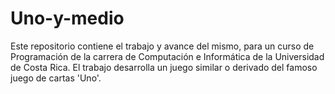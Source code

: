 # Uno-y-medio
Este repositorio contiene el trabajo y avance del mismo, para un curso de Programación de la carrera de Computación e Informática de la Universidad de Costa Rica. El trabajo desarrolla un juego similar o derivado del famoso juego de cartas 'Uno'.
